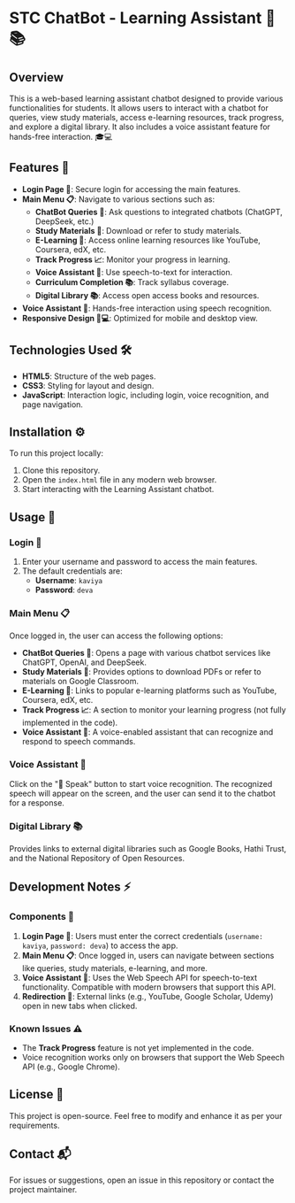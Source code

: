 # STC ChatBot - Learning Assistant 🤖📚

## Overview
This is a web-based learning assistant chatbot designed to provide various functionalities for students. It allows users to interact with a chatbot for queries, view study materials, access e-learning resources, track progress, and explore a digital library. It also includes a voice assistant feature for hands-free interaction. 🎓💻

## Features 🌟
- **Login Page 🔑**: Secure login for accessing the main features.
- **Main Menu 📋**: Navigate to various sections such as:
  - **ChatBot Queries 💬**: Ask questions to integrated chatbots (ChatGPT, DeepSeek, etc.)
  - **Study Materials 📑**: Download or refer to study materials.
  - **E-Learning 🎥**: Access online learning resources like YouTube, Coursera, edX, etc.
  - **Track Progress 📈**: Monitor your progress in learning.
  - **Voice Assistant 🎤**: Use speech-to-text for interaction.
  - **Curriculum Completion 📚**: Track syllabus coverage.
  - **Digital Library 📚**: Access open access books and resources.
- **Voice Assistant 🎤**: Hands-free interaction using speech recognition.
- **Responsive Design 📱💻**: Optimized for mobile and desktop view.

## Technologies Used 🛠️
- **HTML5**: Structure of the web pages.
- **CSS3**: Styling for layout and design.
- **JavaScript**: Interaction logic, including login, voice recognition, and page navigation.

## Installation ⚙️
To run this project locally:

1. Clone this repository.
2. Open the `index.html` file in any modern web browser.
3. Start interacting with the Learning Assistant chatbot.

## Usage 🚀

### Login 🔑
1. Enter your username and password to access the main features.
2. The default credentials are:
   - **Username**: `kaviya`
   - **Password**: `deva`

### Main Menu 📋
Once logged in, the user can access the following options:
- **ChatBot Queries 💬**: Opens a page with various chatbot services like ChatGPT, OpenAI, and DeepSeek.
- **Study Materials 📑**: Provides options to download PDFs or refer to materials on Google Classroom.
- **E-Learning 🎥**: Links to popular e-learning platforms such as YouTube, Coursera, edX, etc.
- **Track Progress 📈**: A section to monitor your learning progress (not fully implemented in the code).
- **Voice Assistant 🎤**: A voice-enabled assistant that can recognize and respond to speech commands.

### Voice Assistant 🎤
Click on the "🎤 Speak" button to start voice recognition. The recognized speech will appear on the screen, and the user can send it to the chatbot for a response.

### Digital Library 📚
Provides links to external digital libraries such as Google Books, Hathi Trust, and the National Repository of Open Resources.

## Development Notes ⚡

### Components 🧩
1. **Login Page 🔑**: Users must enter the correct credentials (`username: kaviya`, `password: deva`) to access the app.
2. **Main Menu 📋**: Once logged in, users can navigate between sections like queries, study materials, e-learning, and more.
3. **Voice Assistant 🎤**: Uses the Web Speech API for speech-to-text functionality. Compatible with modern browsers that support this API.
4. **Redirection 🔗**: External links (e.g., YouTube, Google Scholar, Udemy) open in new tabs when clicked.

### Known Issues ⚠️
- The **Track Progress** feature is not yet implemented in the code.
- Voice recognition works only on browsers that support the Web Speech API (e.g., Google Chrome).

## License 📝
This project is open-source. Feel free to modify and enhance it as per your requirements.

## Contact 📬
For issues or suggestions, open an issue in this repository or contact the project maintainer.

